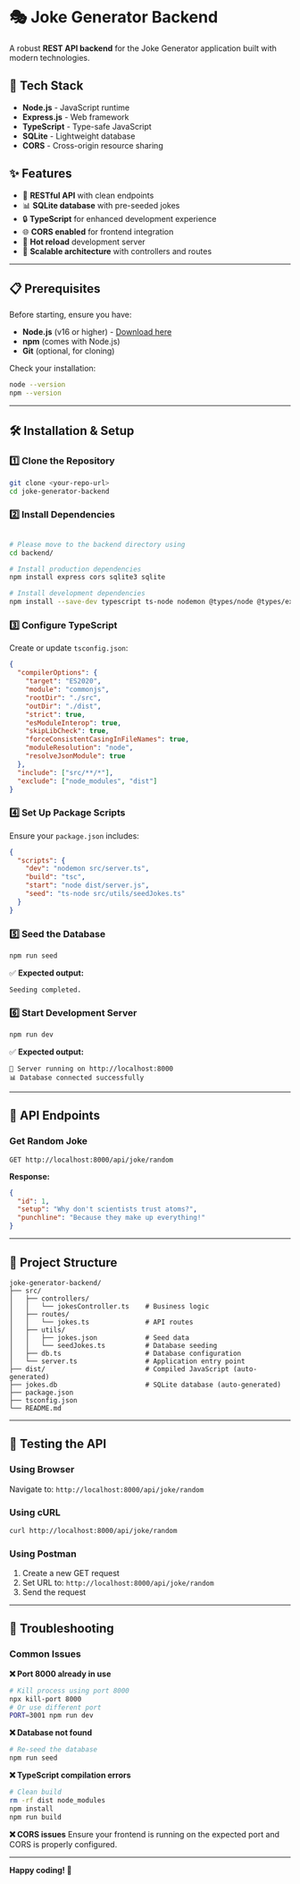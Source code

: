 # 🎭 Joke Generator Backend

A robust **REST API backend** for the Joke Generator application built with modern technologies.

## 🚀 Tech Stack

- **Node.js** - JavaScript runtime
- **Express.js** - Web framework
- **TypeScript** - Type-safe JavaScript
- **SQLite** - Lightweight database
- **CORS** - Cross-origin resource sharing

## ✨ Features

- 🎯 **RESTful API** with clean endpoints
- 📊 **SQLite database** with pre-seeded jokes
- 🔒 **TypeScript** for enhanced development experience
- 🌐 **CORS enabled** for frontend integration
- 🚀 **Hot reload** development server
- 📱 **Scalable architecture** with controllers and routes

---

## 📋 Prerequisites

Before starting, ensure you have:

- **Node.js** (v16 or higher) - [Download here](https://nodejs.org/)
- **npm** (comes with Node.js)
- **Git** (optional, for cloning)

Check your installation:
```bash
node --version
npm --version
```

---

## 🛠️ Installation & Setup

### 1️⃣ Clone the Repository
```bash
git clone <your-repo-url>
cd joke-generator-backend
```

### 2️⃣ Install Dependencies
```bash

# Please move to the backend directory using
cd backend/

# Install production dependencies
npm install express cors sqlite3 sqlite

# Install development dependencies
npm install --save-dev typescript ts-node nodemon @types/node @types/express @types/cors
```

### 3️⃣ Configure TypeScript
Create or update `tsconfig.json`:
```json
{
  "compilerOptions": {
    "target": "ES2020",
    "module": "commonjs",
    "rootDir": "./src",
    "outDir": "./dist",
    "strict": true,
    "esModuleInterop": true,
    "skipLibCheck": true,
    "forceConsistentCasingInFileNames": true,
    "moduleResolution": "node",
    "resolveJsonModule": true
  },
  "include": ["src/**/*"],
  "exclude": ["node_modules", "dist"]
}
```

### 4️⃣ Set Up Package Scripts
Ensure your `package.json` includes:
```json
{
  "scripts": {
    "dev": "nodemon src/server.ts",
    "build": "tsc",
    "start": "node dist/server.js",
    "seed": "ts-node src/utils/seedJokes.ts"
  }
}
```

### 5️⃣ Seed the Database
```bash
npm run seed
```
✅ **Expected output:**
```
Seeding completed.
```

### 6️⃣ Start Development Server
```bash
npm run dev
```
✅ **Expected output:**
```
🚀 Server running on http://localhost:8000
📊 Database connected successfully
```

---

## 🔗 API Endpoints

### Get Random Joke
```http
GET http://localhost:8000/api/joke/random
```

**Response:**
```json
{
  "id": 1,
  "setup": "Why don't scientists trust atoms?",
  "punchline": "Because they make up everything!"
}
```

---

## 📁 Project Structure

```
joke-generator-backend/
├── src/
│   ├── controllers/
│   │   └── jokesController.ts    # Business logic
│   ├── routes/
│   │   └── jokes.ts              # API routes
│   ├── utils/
│   │   ├── jokes.json            # Seed data
│   │   └── seedJokes.ts          # Database seeding
│   ├── db.ts                     # Database configuration
│   └── server.ts                 # Application entry point
├── dist/                         # Compiled JavaScript (auto-generated)
├── jokes.db                      # SQLite database (auto-generated)
├── package.json
├── tsconfig.json
└── README.md
```

---

## 🧪 Testing the API

### Using Browser
Navigate to: `http://localhost:8000/api/joke/random`

### Using cURL
```bash
curl http://localhost:8000/api/joke/random
```

### Using Postman
1. Create a new GET request
2. Set URL to: `http://localhost:8000/api/joke/random`
3. Send the request

---

## 🔧 Troubleshooting

### Common Issues

**❌ Port 8000 already in use**
```bash
# Kill process using port 8000
npx kill-port 8000
# Or use different port
PORT=3001 npm run dev
```

**❌ Database not found**
```bash
# Re-seed the database
npm run seed
```

**❌ TypeScript compilation errors**
```bash
# Clean build
rm -rf dist node_modules
npm install
npm run build
```

**❌ CORS issues**
Ensure your frontend is running on the expected port and CORS is properly configured.

---

**Happy coding! 🎉**
